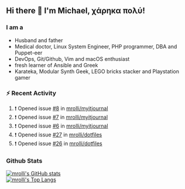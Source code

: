## Hi there 👋 I'm Michael, χάρηκα πολύ!

<!--
**mrolli/mrolli** is a ✨ _special_ ✨ repository because its `README.md` (this file) appears on your GitHub profile.

Here are some ideas to get you started:

- 🔭 I’m currently working on ...
- 🌱 I’m currently learning ...
- 👯 I’m looking to collaborate on ...
- 🤔 I’m looking for help with ...
- 💬 Ask me about ...
- 📫 How to reach me: ...
- 😄 Pronouns: ...
- ⚡ Fun fact: ...
-->

### I am a
- Husband and father
- Medical doctor, Linux System Engineer, PHP programmer, DBA and Puppet-eer
- DevOps, Git/Github, Vim and macOS enthusiast
- fresh learner of Ansible and Greek
- Karateka, Modular Synth Geek, LEGO bricks stacker and Playstation gamer 

### :zap: Recent Activity

<!--START_SECTION:activity-->
1. ❗️ Opened issue [#8](https://github.com/mrolli/myitjournal/issues/8) in [mrolli/myitjournal](https://github.com/mrolli/myitjournal)
2. ❗️ Opened issue [#7](https://github.com/mrolli/myitjournal/issues/7) in [mrolli/myitjournal](https://github.com/mrolli/myitjournal)
3. ❗️ Opened issue [#6](https://github.com/mrolli/myitjournal/issues/6) in [mrolli/myitjournal](https://github.com/mrolli/myitjournal)
4. ❗️ Opened issue [#27](https://github.com/mrolli/dotfiles/issues/27) in [mrolli/dotfiles](https://github.com/mrolli/dotfiles)
5. ❗️ Opened issue [#26](https://github.com/mrolli/dotfiles/issues/26) in [mrolli/dotfiles](https://github.com/mrolli/dotfiles)
<!--END_SECTION:activity-->

### Github Stats
[![mrolli's GitHub stats](https://github-readme-stats.vercel.app/api?username=mrolli&count_private=true&show_icons=true&theme=onedark)](https://github.com/anuraghazra/github-readme-stats)  
[![mrolli's Top Langs](https://github-readme-stats.vercel.app/api/top-langs/?username=mrolli&count_private=true&theme=onedark&hide=c%2B%2B,c,html,cmake,makefile&layout=compact)](https://github.com/anuraghazra/github-readme-stats)
